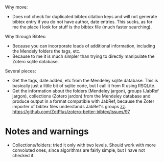 

Why move:
- Does not check for duplicated bibtex citation keys and will not generate
  bibtex entry if you do not have author, date entries. This sucks, as for
  me the place I look for stuff is the bibtex file (much faster searching).


Why through Bibtex:
- Because you can incorporate loads of additional information, including
  the Mendely folders the tags, etc.
- Because to me it is much simpler than trying to directly manipulate the
  Zotero sqlite database.


Several pieces:
- Get the tags, date added, etc from the Mendeley sqlite database. This is
  basically just a little bit of sqlite code, but I call it from R using
  RSQLite.
- Get the information about the folders (Mendeley jargon), groups (JabRef
  jargon), collections (Zotero jardon) from the Mendeley database and
  produce output in a format compatible with JabRef, because the Zoter
  importer of bibtex files understands JabRef's groups [zz](zz).
  https://github.com/ZotPlus/zotero-better-bibtex/issues/97



Notes and warnings
==================

- Collections/folders: tried it only with two levels. Should work with
  more convoluted ones, since algorithms are fairly simple, but I have not
  checked it.
